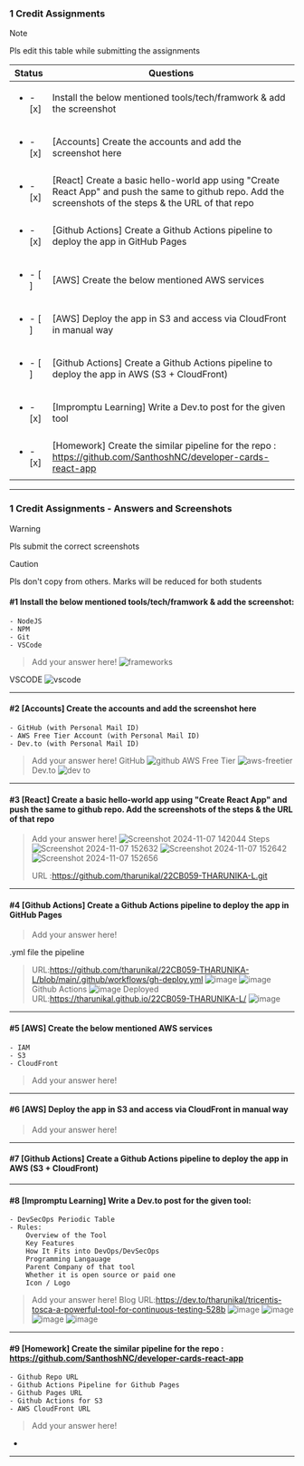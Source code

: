 ### 1 Credit Assignments

> [!NOTE]
> Pls edit this table while submitting the assignments

| Status         | Questions     | 
|----------------|---------------|
| <ul><li>- [x] </li></ul> | Install the below mentioned tools/tech/framwork & add the screenshot |
| <ul><li>- [x] </li></ul> | [Accounts] Create the accounts and add the screenshot here |
| <ul><li>- [x] </li></ul> | [React] Create a basic hello-world app using "Create React App" and push the same to github repo. Add the screenshots of the steps & the URL of that repo |
| <ul><li>- [x] </li></ul> | [Github Actions] Create a Github Actions pipeline to deploy the app in GitHub Pages |
| <ul><li>- [ ] </li></ul> | [AWS] Create the below mentioned AWS services |
| <ul><li>- [ ] </li></ul> | [AWS] Deploy the app in S3 and access via CloudFront in manual way  |
| <ul><li>- [ ] </li></ul> | [Github Actions] Create a Github Actions pipeline to deploy the app in AWS (S3 + CloudFront)  |
| <ul><li>- [x] </li></ul> | [Impromptu Learning] Write a Dev.to post for the given tool  |
| <ul><li>- [x] </li></ul> | [Homework] Create the similar pipeline for the repo : https://github.com/SanthoshNC/developer-cards-react-app  |

***

### 1 Credit Assignments - Answers and Screenshots

> [!WARNING]
> Pls submit the correct screenshots

> [!CAUTION]
> Pls don't copy from others. Marks will be reduced for both students

#### #1 Install the below mentioned tools/tech/framwork & add the screenshot:
	- NodeJS 
	- NPM 
	- Git
	- VSCode
> Add your answer here!
![frameworks](https://github.com/user-attachments/assets/a251fe04-731e-460a-8e0e-7f47319737a9)

VSCODE ![vscode](https://github.com/user-attachments/assets/3f6e7399-a8d2-4004-ac29-a291911716e7)

***

#### #2 [Accounts] Create the accounts and add the screenshot here
	- GitHub (with Personal Mail ID)
	- AWS Free Tier Account (with Personal Mail ID)
	- Dev.to (with Personal Mail ID)
> Add your answer here!
GitHub ![github](https://github.com/user-attachments/assets/b760e8a1-0edd-4347-a2bf-1315812b7c0b)
> AWS Free Tier ![aws-freetier](https://github.com/user-attachments/assets/01c41a91-8b97-454e-a230-6b7fd05eea3b)
> Dev.to ![dev to](https://github.com/user-attachments/assets/b622029b-6fa8-4879-b18a-e6c010f407d6)



***

#### #3 [React] Create a basic hello-world app using "Create React App" and push the same to github repo. Add the screenshots of the steps & the URL of that repo
> Add your answer here!
![Screenshot 2024-11-07 142044](https://github.com/user-attachments/assets/cd5d1729-0265-4fb4-8b81-9f279f7ff3f9)
> Steps ![Screenshot 2024-11-07 152632](https://github.com/user-attachments/assets/c0399a9f-9035-4dac-b40b-abb242c35913)
> ![Screenshot 2024-11-07 152642](https://github.com/user-attachments/assets/3f32d31d-fd58-478f-9bb3-306f2e7d1770)
> ![Screenshot 2024-11-07 152656](https://github.com/user-attachments/assets/cec1af6d-21c2-4105-8438-086de968accd)
>
> URL :https://github.com/tharunikal/22CB059-THARUNIKA-L.git




***

#### #4 [Github Actions] Create a Github Actions pipeline to deploy the app in GitHub Pages
> Add your answer here!

.yml file the pipeline
> URL:https://github.com/tharunikal/22CB059-THARUNIKA-L/blob/main/.github/workflows/gh-deploy.yml
> ![image](https://github.com/user-attachments/assets/403850ce-7e39-455b-859a-2f2b48f49d5d)
> ![image](https://github.com/user-attachments/assets/d19d8d45-f50d-4199-b917-9dc1e06636e1)
Github Actions
> ![image](https://github.com/user-attachments/assets/021ff7d6-cf77-4b94-beaa-92e3be961806)
Deployed URL:https://tharunikal.github.io/22CB059-THARUNIKA-L/
> ![image](https://github.com/user-attachments/assets/d61c4e66-6edc-44c1-8005-dd04f27e8109)

***

#### #5 [AWS] Create the below mentioned AWS services
	- IAM
	- S3
	- CloudFront
> Add your answer here!

***

#### #6 [AWS] Deploy the app in S3 and access via CloudFront in manual way
> Add your answer here!

***

#### #7 [Github Actions] Create a Github Actions pipeline to deploy the app in AWS (S3 + CloudFront)



***

#### #8 [Impromptu Learning] Write a Dev.to post for the given tool:
	- DevSecOps Periodic Table
	- Rules:
		Overview of the Tool
		Key Features
		How It Fits into DevOps/DevSecOps
		Programming Langauage
		Parent Company of that tool
		Whether it is open source or paid one
		Icon / Logo
> Add your answer here!
> Blog URL:https://dev.to/tharunikal/tricentis-tosca-a-powerful-tool-for-continuous-testing-528b
![image](https://github.com/user-attachments/assets/a1bed320-7f90-481f-92f2-e262cfa3938a)
> ![image](https://github.com/user-attachments/assets/560f5431-8acb-404b-a9c3-1f21cb49a73a)
> ![image](https://github.com/user-attachments/assets/b126f17c-82a3-4b2e-a648-3c36df566e42)
> ![image](https://github.com/user-attachments/assets/5e2e3810-520a-4373-9a94-d44496d5305c)




***

#### #9 [Homework] Create the similar pipeline for the repo : https://github.com/SanthoshNC/developer-cards-react-app
	- Github Repo URL
	- Github Actions Pipeline for Github Pages
	- Github Pages URL
 	- Github Actions for S3
 	- AWS CloudFront URL
> Add your answer here!

- 


***
